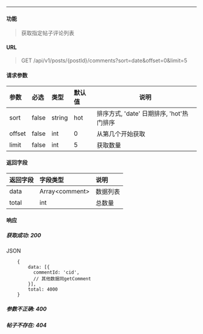 -----------

#### 功能

> 获取指定帖子评论列表

#### URL

> GET /api/v1/posts/{postId}/comments?sort=date&offset=0&limit=5

#### 请求参数

|参数|必选|类型|默认值|说明|
|:----- |:-------|:-----|:-----|----- |
|sort |false |string|hot|排序方式, 'date' 日期排序, 'hot'热门排序|
|offset| false| int| 0 | 从第几个开始获取|
|limit| false| int| 5 | 获取数量|

#### 返回字段

|返回字段|字段类型|说明 |
|:----- |:------|:----------------------------- |
|data | Array\<comment> | 数据列表 |
|total | int | 总数量 |

#### 响应
##### 获取成功: 200
JSON
```
    {
        data: [{
          commentId: 'cid',
          // 其他数据同getComment
        }],
        total: 4000
    }
```
##### 参数不正确: 400
##### 帖子不存在: 404
